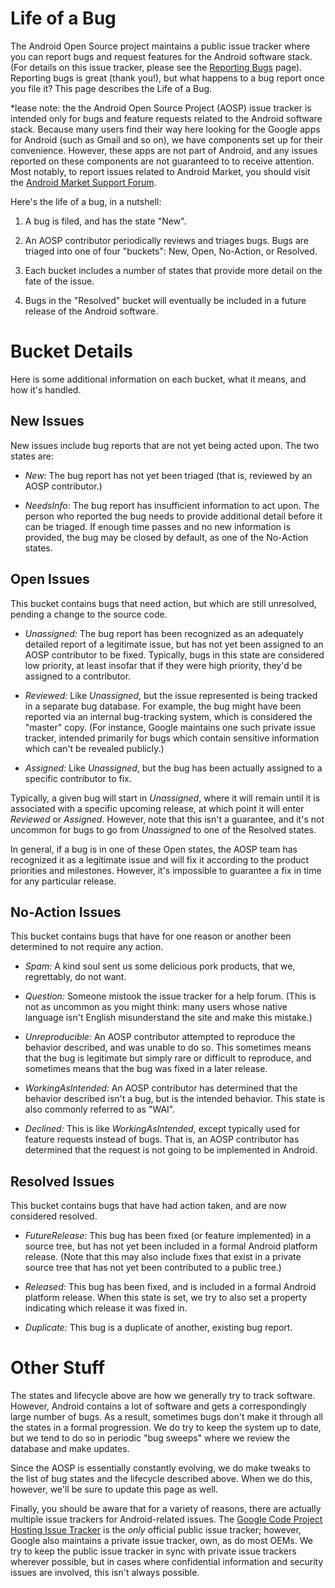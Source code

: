# Life of a Bug #

The Android Open Source project maintains a public issue tracker where you
can report bugs and request features for the Android software stack. (For
details on this issue tracker, please see the [Reporting Bugs](report-bugs.html) page).
Reporting bugs is great (thank you!), but what happens to a bug report once
you file it? This page describes the Life of a Bug.

*lease note: the the Android Open Source Project (AOSP) issue tracker is
intended only for bugs and feature requests related to the Android software
stack. Because many users find their way here looking for the Google apps for
Android (such as Gmail and so on), we have components set up for their
convenience. However, these apps are not part of Android, and any issues
reported on these components are not guaranteed to to receive attention.
Most notably, to report issues related to Android Market, you should visit the
[Android Market Support Forum](http://www.google.com/support/forum/p/Android+Market?hl=en).

Here's the life of a bug, in a nutshell:

1. A bug is filed, and has the state "New".

1. An AOSP contributor periodically reviews and triages bugs. Bugs are
triaged into one of four "buckets": New, Open, No-Action, or Resolved.

1. Each bucket includes a number of states that provide more detail on the
fate of the issue.

1. Bugs in the "Resolved" bucket will eventually be included in a future
release of the Android software.

# Bucket Details #

Here is some additional information on each bucket, what it means, and how
it's handled.

## New Issues ##

New issues include bug reports that are not yet being acted upon. The two
states are:

- *New:*
    The bug report has not yet been triaged (that is, reviewed by an AOSP contributor.)

- *NeedsInfo:*
    The bug report has insufficient information to act
upon. The person who reported the bug needs to provide additional detail
before it can be triaged. If enough time passes and no new information is
provided, the bug may be closed by default, as one of the No-Action
states.

## Open Issues ##

This bucket contains bugs that need action, but which are still
unresolved, pending a change to the source code.

- *Unassigned:*
    The bug report has been recognized as an adequately
detailed report of a legitimate issue, but has not yet been assigned to an
AOSP contributor to be fixed. Typically, bugs in this state are considered low
priority, at least insofar that if they were high priority, they'd be assigned
to a contributor.

- *Reviewed:*
    Like *Unassigned*, but the issue
represented is being tracked in a separate bug database. For example, the bug
might have been reported via an internal bug-tracking system,
which is considered the "master" copy. (For instance, Google maintains one
such private issue tracker, intended primarily for bugs which contain
sensitive information which can't be revealed publicly.)

- *Assigned:*
    Like *Unassigned*, but the bug has been
actually assigned to a specific contributor to fix.

Typically, a given bug will start in *Unassigned*, where it
will remain until it is associated with a specific upcoming release, at which
point it will enter *Reviewed* or *Assigned*. However,
note that this isn't a guarantee, and it's not uncommon for bugs to go from
*Unassigned* to one of the Resolved states.

In general, if a bug is in one of these Open states, the AOSP team has
recognized it as a legitimate issue and will fix it according to the product
priorities and milestones. However, it's impossible to guarantee a fix in time 
for any particular release.

## No-Action Issues ##

This bucket contains bugs that have for one reason or another been
determined to not require any action.

- *Spam:* 
    A kind soul sent us some delicious pork products, that we,
regrettably, do not want.

- *Question:*
    Someone mistook the issue tracker for a help forum.
(This is not as uncommon as you might think: many users whose native language
isn't English misunderstand the site and make this mistake.)

- *Unreproducible:*
    An AOSP contributor attempted to reproduce the
behavior described, and was unable to do so. This sometimes means that the bug
is legitimate but simply rare or difficult to reproduce, and sometimes means
that the bug was fixed in a later release.

- *WorkingAsIntended:*
    An AOSP contributor has determined that the
behavior described isn't a bug, but is the intended behavior. This state is
also commonly referred to as "WAI".

- *Declined:*
    This is like *WorkingAsIntended*, except
typically used for feature requests instead of bugs.  That is, an AOSP
contributor has determined that the request is not going to be implemented in
Android.

## Resolved Issues ##

This bucket contains bugs that have had action taken, and are now
considered resolved.

- *FutureRelease:*
    This bug has been fixed (or feature implemented) in
a source tree, but has not yet been included in a formal Android
platform release. (Note that this may also include fixes that exist in a
private source tree that has not yet been contributed to a public
tree.)

- *Released:*
    This bug has been fixed, and is included in a formal
Android platform release. When this state is set, we try to also set a
property indicating which release it was fixed in.

- *Duplicate:*
    This bug is a duplicate of another, existing bug report.

# Other Stuff #

The states and lifecycle above are how we generally try to track software.
However, Android contains a lot of software and gets a correspondingly large
number of bugs. As a result, sometimes bugs don't make it through all the
states in a formal progression. We do try to keep the system up to date, but
we tend to do so in periodic "bug sweeps" where we review the database and
make updates.

Since the AOSP is essentially constantly evolving, we do make tweaks to
the list of bug states and the lifecycle described above.  When we do this,
however, we'll be sure to update this page as well.

Finally, you should be aware that for a variety of reasons, there are
actually multiple issue trackers for Android-related issues. The 
[Google Code Project Hosting Issue Tracker](http://code.google.com/p/android/issues/list) 
is the *only* official public issue tracker; however,
Google also maintains a private issue tracker, own, as do most OEMs. We try to
keep the public issue tracker in sync with private issue trackers
wherever possible, but in cases where confidential information and security
issues are involved, this isn't always possible.
